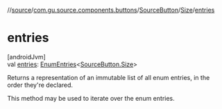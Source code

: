 //[source](../../../../index.md)/[com.gu.source.components.buttons](../../index.md)/[SourceButton](../index.md)/[Size](index.md)/[entries](entries.md)

# entries

[androidJvm]\
val [entries](entries.md): [EnumEntries](https://kotlinlang.org/api/latest/jvm/stdlib/kotlin.enums/-enum-entries/index.html)&lt;[SourceButton.Size](index.md)&gt;

Returns a representation of an immutable list of all enum entries, in the order they're declared.

This method may be used to iterate over the enum entries.
